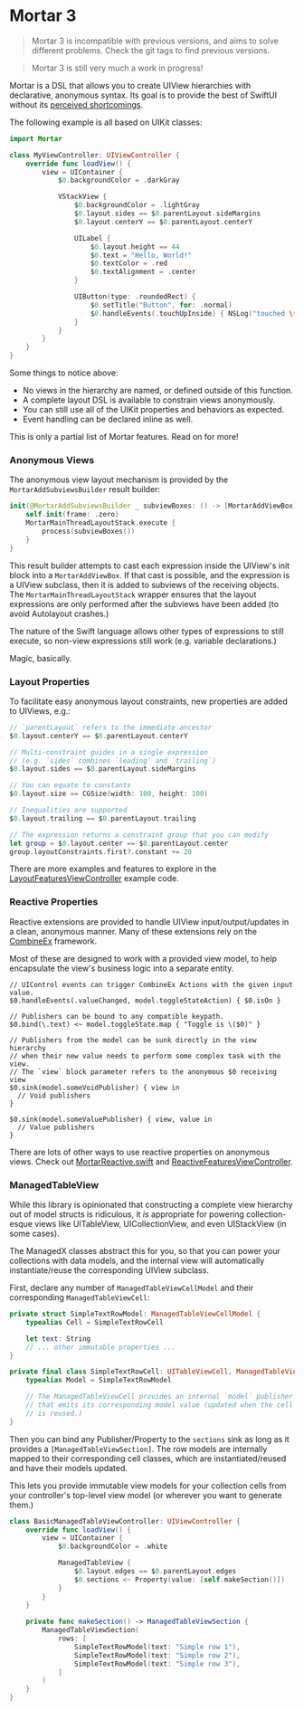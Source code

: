 # Mortar 3

> Mortar 3 is incompatible with previous versions, and aims to solve different problems. Check the git tags to find previous versions.

> Mortar 3 is still very much a work in progress!

Mortar is a DSL that allows you to create UIView hierarchies with declarative, anonymous syntax. Its goal is to provide the best of SwiftUI without its [perceived shortcomings](WHY.md).

The following example is all based on UIKit classes:

```swift
import Mortar 

class MyViewController: UIViewController {
    override func loadView() {
        view = UIContainer {
            $0.backgroundColor = .darkGray

            VStackView {
                $0.backgroundColor = .lightGray
                $0.layout.sides == $0.parentLayout.sideMargins
                $0.layout.centerY == $0.parentLayout.centerY

                UILabel {
                    $0.layout.height == 44
                    $0.text = "Hello, World!"
                    $0.textColor = .red
                    $0.textAlignment = .center
                }

                UIButton(type: .roundedRect) {
                    $0.setTitle("Button", for: .normal)
                    $0.handleEvents(.touchUpInside) { NSLog("touched \($0)") }
                }
            }
        }
    }
}
```

Some things to notice above:

* No views in the hierarchy are named, or defined outside of this function.
* A complete layout DSL is available to constrain views anonymously.
* You can still use all of the UIKit properties and behaviors as expected.
* Event handling can be declared inline as well.

This is only a partial list of Mortar features. Read on for more!

### Anonymous Views

The anonymous view layout mechanism is provided by the `MortarAddSubviewsBuilder` result builder:

```swift
init(@MortarAddSubviewsBuilder _ subviewBoxes: () -> [MortarAddViewBox]) {
    self.init(frame: .zero)
    MortarMainThreadLayoutStack.execute {
        process(subviewBoxes())
    }
}
```

This result builder attempts to cast each expression inside the UIView's init block into a `MortarAddViewBox`. If that cast is possible, and the expression is a UIView subclass, then it is added to subviews of the receiving objects. The `MortarMainThreadLayoutStack` wrapper ensures that the layout expressions are only performed after the subviews have been added (to avoid Autolayout crashes.)

The nature of the Swift language allows other types of expressions to still execute, so non-view expressions still work (e.g. variable declarations.)

Magic, basically.

### Layout Properties

To facilitate easy anonymous layout constraints, new properties are added to UIViews, e.g.:

```swift
// `parentLayout` refers to the immediate ancestor
$0.layout.centerY == $0.parentLayout.centerY

// Multi-constraint guides in a single expression
// (e.g. `sides` combines `leading` and `trailing`)
$0.layout.sides == $0.parentLayout.sideMargins

// You can equate to constants
$0.layout.size == CGSize(width: 100, height: 100)

// Inequalities are supported
$0.layout.trailing == $0.parentLayout.trailing

// The expression returns a constraint group that you can modify
let group = $0.layout.center == $0.parentLayout.center
group.layoutConstraints.first?.constant += 20
```

There are more examples and features to explore in the [LayoutFeaturesViewController](Examples/MortarDemo/MortarDemo/DemoPages/LayoutFeatures.swift) example code.

### Reactive Properties

Reactive extensions are provided to handle UIView input/output/updates in a clean, anonymous manner. Many of these extensions rely on the [CombineEx](https://github.com/jmfieldman/CombineEx) framework.

Most of these are designed to work with a provided view model, to help encapsulate the view's business logic into a separate entity.

```
// UIControl events can trigger CombineEx Actions with the given input value.
$0.handleEvents(.valueChanged, model.toggleStateAction) { $0.isOn }

// Publishers can be bound to any compatible keypath.
$0.bind(\.text) <~ model.toggleState.map { "Toggle is \($0)" }

// Publishers from the model can be sunk directly in the view hierarchy
// when their new value needs to perform some complex task with the view.
// The `view` block parameter refers to the anonymous $0 receiving view
$0.sink(model.someVoidPublisher) { view in
  // Void publishers
}

$0.sink(model.someValuePublisher) { view, value in
  // Value publishers
}
```

There are lots of other ways to use reactive properties on anonymous views. Check out [MortarReactive.swift](Mortar/MortarReactive.swift) and [ReactiveFeaturesViewController](Examples/MortarDemo/MortarDemo/DemoPages/ReactiveFeatures.swift).

### ManagedTableView

While this library is opinionated that constructing a complete view hierarchy out of model structs is ridiculous, it *is* appropriate for powering collection-esque views like UITableView, UICollectionView, and even UIStackView (in some cases).

The ManagedX classes abstract this for you, so that you can power your collections with data models, and the internal view will automatically instantiate/reuse the corresponding UIView subclass.

First, declare any number of `ManagedTableViewCellModel` and their corresponding `ManagedTableViewCell`:

```swift
private struct SimpleTextRowModel: ManagedTableViewCellModel {
    typealias Cell = SimpleTextRowCell

    let text: String
    // ... other immutable properties ...
}

private final class SimpleTextRowCell: UITableViewCell, ManagedTableViewCell {
    typealias Model = SimpleTextRowModel

    // The ManagedTableViewCell provides an internal `model` publisher
    // that emits its corresponding model value (updated when the cell
    // is reused.)
}
```

Then you can bind any Publisher/Property to the `sections` sink as long as it provides a `[ManagedTableViewSection]`. The row models are internally mapped to their corresponding cell classes, which are instantiated/reused and have their models updated.

This lets you provide immutable view models for your collection cells from your controller's top-level view model (or wherever you want to generate them.)

```swift
class BasicManagedTableViewController: UIViewController {
    override func loadView() {
        view = UIContainer {
            $0.backgroundColor = .white

            ManagedTableView {
                $0.layout.edges == $0.parentLayout.edges
                $0.sections <~ Property(value: [self.makeSection()])
            }
        }
    }
    
    private func makeSection() -> ManagedTableViewSection {
        ManagedTableViewSection(
            rows: [
                SimpleTextRowModel(text: "Simple row 1"),
                SimpleTextRowModel(text: "Simple row 2"),
                SimpleTextRowModel(text: "Simple row 3"),
            ]
        )
    }
}
```